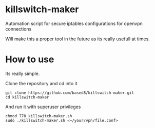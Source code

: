 # killswitch-maker
Automation script for secure iptables configurations for openvpn connections

Will make this a proper tool in the future as its really usefull at times.

# How to use
Its really simple.

Clone the repository and cd into it
```
git clone https://github.com/based8/killswitch-maker.git
cd killswitch-maker
```

And run it with superuser privileges
```
chmod 770 killswitch-maker.sh
sudo ./killswitch-maker.sh <~/your/vpn/file.conf>
```

